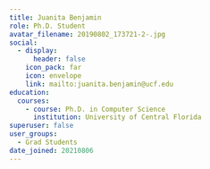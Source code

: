 ```yaml
---
title: Juanita Benjamin
role: Ph.D. Student
avatar_filename: 20190802_173721-2-.jpg
social:
  - display:
      header: false
    icon_pack: far
    icon: envelope
    link: mailto:juanita.benjamin@ucf.edu
education:
  courses:
    - course: Ph.D. in Computer Science
      institution: University of Central Florida
superuser: false
user_groups:
  - Grad Students
date_joined: 20210806
---
```

